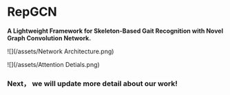 # RepGCN
**A Lightweight Framework for Skeleton-Based Gait Recognition with Novel Graph Convolution Network.** 



![](/assets/Network Architecture.png)

![](/assets/Attention Detials.png)

### Next， we will update more detail about our work!
